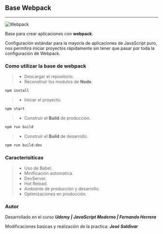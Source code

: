 ## Base Webpack

---

![Webpack](https://res.cloudinary.com/dlbfrbl8h/image/upload/v1601949794/GitHub/webpack_nytfay.png "Webpack")

Base para crear aplicaciones con **webpack**.

Configuración estándar para la mayoría de aplicaciones de JavaScript puro, nos permitirá iniciar proyectos rápidamente sin tener que pasar por toda la configuración de Webpack.

### Como utilizar la base de webpack

> -   Descargar el repositorio.
> -   Reconstruir los modulos de **Node**.

```sh
npm install
```

> -   Iniciar el proyecto.

```sh
npm start
```

> -   Construir el **Build** de producción.

```sh
npm run build
```

> -   Construir el **Build** de desarrollo.

```sh
npm run build:dev
```

### **Caracterisiticas**

> -   Uso de Babel.
> -   Minificación automatica.
> -   DevServer.
> -   Hot Reload.
> -   Ambiente de producción y desarrollo.
> -   Optimizaciones en producción.

### Autor

Desarrollado en el curso _**Udemy | JavaScript Moderno | Fernando Herrera**_

Modificaciones basicas y realización de la practica: _**José Saldivar**_
